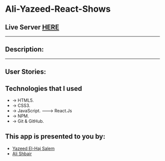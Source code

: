 # Ali-Yazeed-React-Shows

## Live Server [HERE](https://fancy-starship-639369.netlify.app/)
---
## Description:


---

## User Stories:


##  Technologies that I used

- -> HTML5.
- -> CSS3.
- -> JavaScript.
---> React.Js
- -> NPM.
- -> Git & GitHub.

## This app is presented to you by:

- [Yazeed El-Haj Salem](https://github.com/ysalem-dev-89)
- [Ali Shbair](https://github.com/ShbairAli)
